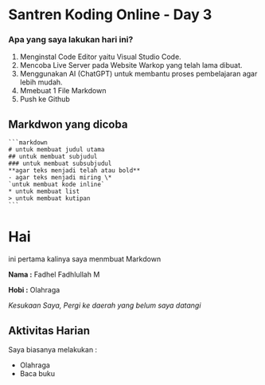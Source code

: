 # Santren Koding Online - Day 3
### Apa yang saya lakukan hari ini?

1. Menginstal Code Editor yaitu Visual Studio Code.
2. Mencoba Live Server pada Website Warkop yang telah lama dibuat.
3. Menggunakan AI (ChatGPT) untuk membantu proses pembelajaran agar lebih mudah.
4. Mmebuat 1 File Markdown
5. Push ke Github

## Markdwon yang dicoba
<pre><code>```markdown 
# untuk membuat judul utama 
## untuk membuat subjudul 
### untuk membuat subsubjudul 
**agar teks menjadi telah atau bold**
- agar teks menjadi miring \* 
`untuk membuat kode inline` 
* untuk membuat list 
> untuk membuat kutipan 
```</code></pre>

# Hai
ini pertama kalinya saya menmbuat Markdown

**Nama :** Fadhel Fadhlullah M

**Hobi :** Olahraga

_Kesukaan Saya, Pergi ke daerah yang belum saya datangi_

## Aktivitas Harian

Saya biasanya melakukan :

- Olahraga
- Baca buku


